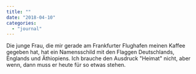 ```yaml
---
title: ""
date: "2018-04-10"
categories: 
  - "journal"
---
```


Die junge Frau, die mir gerade am Frankfurter Flughafen meinen Kaffee gegeben hat, hat ein Namensschild mit den Flaggen Deutschlands, Englands und Äthiopiens. Ich brauche den Ausdruck "Heimat" nicht, aber wenn, dann muss er heute für so etwas stehen.
